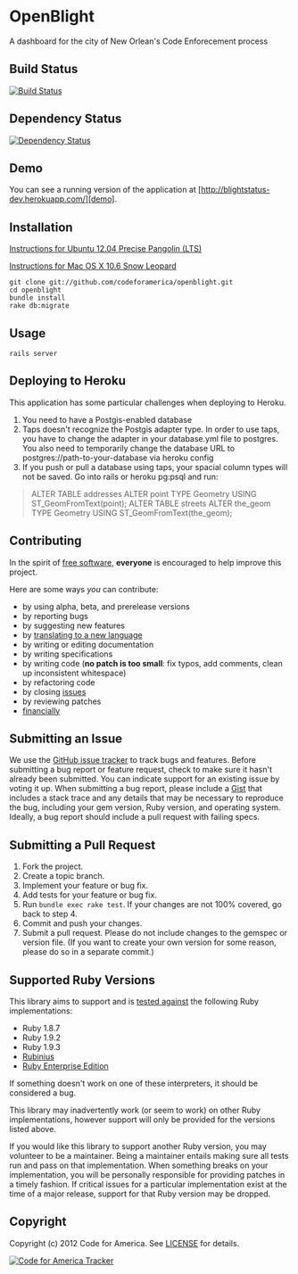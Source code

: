 # OpenBlight
A dashboard for the city of New Orlean's Code Enforecement process


## <a name="build"></a>Build Status
[![Build Status](https://secure.travis-ci.org/codeforamerica/cfa_template.png?branch=master)][travis]

[travis]: http://travis-ci.org/codeforamerica/openblight

## <a name="dependencies"></a>Dependency Status
[![Dependency Status](https://gemnasium.com/codeforamerica/cfa_template.png?travis)][gemnasium]

[gemnasium]: https://gemnasium.com/codeforamerica/openblight

## <a name="demo"></a>Demo
You can see a running version of the application at
[http://blightstatus-dev.herokuapp.com/][demo].

[demo]: http://blightstatus-dev.herokuapp.com/

## <a name="installation"></a>Installation

[Instructions for Ubuntu 12.04 Precise Pangolin (LTS)](https://gist.github.com/2843358)

[Instructions for Mac OS X 10.6 Snow Leopard](https://gist.github.com/2885672)



    git clone git://github.com/codeforamerica/openblight.git
    cd openblight
    bundle install
    rake db:migrate

## <a name="usage"></a>Usage
    rails server

## <a name="deployment"></a>Deploying to Heroku
This application has some particular challenges when deploying to Heroku.
1) You need to have a Postgis-enabled database
2) Taps doesn't recognize the Postgis adapter type. In order to use
taps, you have to change the adapter in your database.yml file to
postgres. You also need to temporarily change the database URL to
postgres://path-to-your-database via heroku config
3) If you push or pull a database using taps, your spacial column types
will not be saved. Go into rails or heroku pg:psql and run:
>ALTER TABLE addresses ALTER point TYPE Geometry USING
>ST_GeomFromText(point);
>ALTER TABLE streets ALTER the_geom TYPE Geometry USING
>ST_GeomFromText(the_geom);

## <a name="contributing"></a>Contributing
In the spirit of [free software][free-sw], **everyone** is encouraged to help
improve this project.

[free-sw]: http://www.fsf.org/licensing/essays/free-sw.html

Here are some ways *you* can contribute:

* by using alpha, beta, and prerelease versions
* by reporting bugs
* by suggesting new features
* by [translating to a new language][locales]
* by writing or editing documentation
* by writing specifications
* by writing code (**no patch is too small**: fix typos, add comments, clean up
  inconsistent whitespace)
* by refactoring code
* by closing [issues][]
* by reviewing patches
* [financially][]

[locales]: https://github.com/codeforamerica/cfa_template/tree/master/config/locales
[issues]: https://github.com/codeforamerica/cfa_template/issues
[financially]: https://secure.codeforamerica.org/page/contribute

## <a name="issues"></a>Submitting an Issue
We use the [GitHub issue tracker][issues] to track bugs and features. Before
submitting a bug report or feature request, check to make sure it hasn't
already been submitted. You can indicate support for an existing issue by
voting it up. When submitting a bug report, please include a [Gist][] that
includes a stack trace and any details that may be necessary to reproduce the
bug, including your gem version, Ruby version, and operating system. Ideally, a
bug report should include a pull request with failing specs.

[gist]: https://gist.github.com/

## <a name="pulls"></a>Submitting a Pull Request
1. Fork the project.
2. Create a topic branch.
3. Implement your feature or bug fix.
4. Add tests for your feature or bug fix.
5. Run `bundle exec rake test`. If your changes are not 100% covered, go back
   to step 4.
6. Commit and push your changes.
7. Submit a pull request. Please do not include changes to the gemspec or
   version file. (If you want to create your own version for some reason,
   please do so in a separate commit.)

## <a name="versions"></a>Supported Ruby Versions
This library aims to support and is [tested against][travis] the following Ruby
implementations:

* Ruby 1.8.7
* Ruby 1.9.2
* Ruby 1.9.3
* [Rubinius][]
* [Ruby Enterprise Edition][ree]

[rubinius]: http://rubini.us/
[ree]: http://www.rubyenterpriseedition.com/

If something doesn't work on one of these interpreters, it should be considered
a bug.

This library may inadvertently work (or seem to work) on other Ruby
implementations, however support will only be provided for the versions listed
above.

If you would like this library to support another Ruby version, you may
volunteer to be a maintainer. Being a maintainer entails making sure all tests
run and pass on that implementation. When something breaks on your
implementation, you will be personally responsible for providing patches in a
timely fashion. If critical issues for a particular implementation exist at the
time of a major release, support for that Ruby version may be dropped.

## <a name="copyright"></a>Copyright
Copyright (c) 2012 Code for America. See [LICENSE][] for details.

[license]: https://github.com/codeforamerica/cfa_template/blob/master/LICENSE.mkd

[![Code for America Tracker](http://stats.codeforamerica.org/codeforamerica/cfa_template.png)][tracker]

[tracker]: http://stats.codeforamerica.org/projects/openblight
